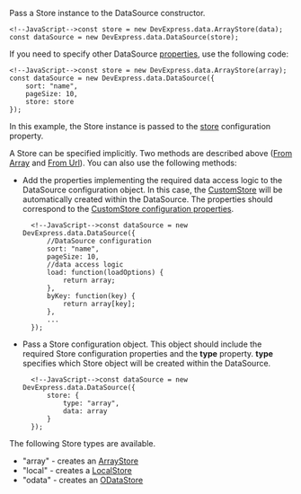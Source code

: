Pass a Store instance to the DataSource constructor.

    <!--JavaScript-->const store = new DevExpress.data.ArrayStore(data);
    const dataSource = new DevExpress.data.DataSource(store);

If you need to specify other DataSource [properties](/api-reference/30%20Data%20Layer/DataSource/1%20Configuration '/Documentation/ApiReference/Data_Layer/DataSource/Configuration/'), use the following code:

    <!--JavaScript-->const store = new DevExpress.data.ArrayStore(array);
    const dataSource = new DevExpress.data.DataSource({
        sort: "name",
        pageSize: 10,
        store: store
    });

In this example, the Store instance is passed to the [store](/api-reference/30%20Data%20Layer/DataSource/1%20Configuration/store '/Documentation/ApiReference/Data_Layer/DataSource/Configuration/#store') configuration property.

A Store can be specified implicitly. Two methods are described above ([From Array](/concepts/70%20Data%20Binding/5%20Data%20Layer/1%20Creating%20DataSource/0%20From%20Array.md '/Documentation/Guide/Data_Binding/Data_Layer/#Creating_DataSource/From_Array') and [From Url](/concepts/70%20Data%20Binding/5%20Data%20Layer/1%20Creating%20DataSource/1%20From%20url.md '/Documentation/Guide/Data_Binding/Data_Layer/#Creating_DataSource/From_url')). You can also use the following methods:

- Add the properties implementing the required data access logic to the DataSource configuration object. In this case, the [CustomStore](/api-reference/30%20Data%20Layer/CustomStore '/Documentation/ApiReference/Data_Layer/CustomStore/') will be automatically created within the DataSource. The properties should correspond to the [CustomStore configuration properties](/api-reference/30%20Data%20Layer/CustomStore/1%20Configuration '/Documentation/ApiReference/Data_Layer/CustomStore/Configuration/').

        <!--JavaScript-->const dataSource = new DevExpress.data.DataSource({
            //DataSource configuration
            sort: "name",
            pageSize: 10,
            //data access logic
            load: function(loadOptions) {
                return array;
            },
            byKey: function(key) {
                return array[key];
            },
            ...
        });

- Pass a Store configuration object. This object should include the required Store configuration properties and the **type** property. **type** specifies which Store object will be created within the DataSource. 

        <!--JavaScript-->const dataSource = new DevExpress.data.DataSource({
            store: {
                type: "array",
                data: array
            }
        });

 The following Store types are available.

 - "array" - creates an [ArrayStore](/api-reference/30%20Data%20Layer/ArrayStore '/Documentation/ApiReference/Data_Layer/ArrayStore/')
 - "local" - creates a [LocalStore](/api-reference/30%20Data%20Layer/LocalStore '/Documentation/ApiReference/Data_Layer/LocalStore/')
 - "odata" - creates an [ODataStore](/api-reference/30%20Data%20Layer/ODataStore '/Documentation/ApiReference/Data_Layer/ODataStore/')
